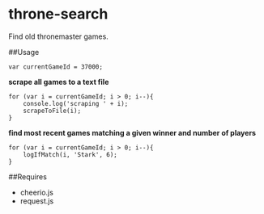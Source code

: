 # throne-search
Find old thronemaster games.

##Usage
```
var currentGameId = 37000;
```
**scrape all games to a text file**
```
for (var i = currentGameId; i > 0; i--){
	console.log('scraping ' + i);
	scrapeToFile(i);
}
```

**find most recent games matching a given winner and number of players**
```
for (var i = currentGameId; i > 0; i--){
	logIfMatch(i, 'Stark', 6);
}
```

##Requires
- cheerio.js
- request.js
